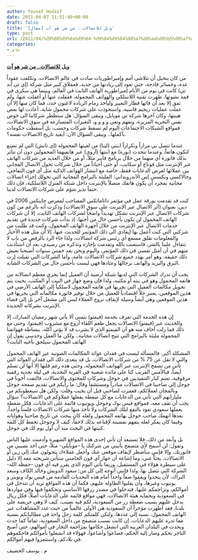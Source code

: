 ```yaml
---
author: Yousef Hodaif
date: 2011-04-07 11:51:46+00:00
draft: false
title: '[مقال] ويل للاتصالات.. من شر هو آت'
type: post
url: /2011/04/%d9%88%d9%8a%d9%84-%d9%84%d9%84%d8%a7%d8%aa%d8%b5%d8%a7%d9%84%d8%a7%d8%aa-%d9%85%d9%86-%d8%b4%d8%b1-%d9%87%d9%88-%d8%a2%d8%aa/
categories:
- عام
---
```


**[ويل للاتصالات.. من شر هو آت](http://www.it-scoop.com/2011/04/ويل-للاتصالات-من-شر-هو-آت/)**


من كان يتخيل أن تتلاشى أمم وإمبراطوريات سادت في عالم الاتصالات، وتكلفت عقوداً عدة، وخسائر فادحة، حتى تعود إلى ريادتها من جديد، فعملاق كبير مثل شركة (إي تي آند تي) كانت في يوم من الأيام إمبراطورية الهاتف الثابت في العالم، وبينما هي سكرى في قمة نشوتها، ظهرت تقنية اللاسلكي والهواتف المحمولة، فغفلت عنها أو أغفلت عنها، ولم تفق إلا بعد أن فاتها قطار التغيير وليأخذ زمام الريادة لاعبون جدد، فما كان منها إلا أن عملت عمليات ريجيم قاسية، واستحوذت على شركات محمول شابة، أعادت لها بعض هيبتها، وكان آخرها شركة تي موبايل، ويبقى السؤال: هل ستظطر شركاتنا الى خوض نفس التجربة المريرة، وتفهم وتعي و و و و، التغيرات المتسارعة في سوق الاتصالات، فمواقع الشبكات الاجتماعات اليوم لم تسقط شركات وحسب، بل أسقطت حكومات بأكملها.. ويبقى السؤال الآن: أيعيد تاريخ الاتصالات نفسه؟.



عندما تتصل بي مراراً وتكراراً ابنتي (لينا) من لعبتها المحمولة (إي تاتش) التي لم تصنع لتكون هاتفاً، وعندما تتحدث (نورة) مع ابنتها (أروى) عبر هاتفيهما المحمولين دون أن تتأثر بذلك فاتورة أي منهما من خلال برنامج فايبر مثلاً، أو من خلال العديد من شركات الهاتف عبر الإنترنت مثل فوناج أو سكايب، أو حتى أحياناً من خلال شركات تخول الاتصال المجاني بين عملائها لغرض الدعايات فقط، خاصة مع انتشار الهواتف الذكية مثل آي فون التفاحي، وجالاكسي ونكسس إس الآندرويداني؛ المليئة بالبرامج المجانية التي تخولك إجراء اتصالات مجانية بمجرد أن يكون هاتفك متصلاً بالإنترنت داخل شبكة المنزل اللاسلكية، فإن ذلك حتماً نذير شؤم على شركات الاتصالات لدينا.

<!-- more -->

كنت قد تقدمت بورقة عمل في مؤتمر داتاماتكس المصاحب لمعرض جايتكس 2006 في دبي، بعنوان (أثر الاتصال عبر الإنترنت على سوق الاتصالات) وذكرت أنه بالرغم من كون شركات الاتصال عبر الإنترنت تشكل تهديداً واضحاً لشركات الهاتف الثابت، إلا أن شركات الهاتف المحمول لن تكون بأحسن حال من أختها، إذ بدأت شركات جديدة في تقديم خدمات الاتصال عبر الإنترنت من خلال أجهزة الهاتف المحمول، وكنت قد طلبت من شركتي التي كنت أعمل بها إيفادي الى ذلك المؤتمر للحديث عنها، إلا أن مثل هذه الأخبار والمعلومات تقلق مسمع أي رئيس شركة اتصالات، ولذا جاء الرد بالرفض من باب لا تتفاءل علينا بالشر، فاستعنت بالله وتقدمت بإجازة وتذكرة من رصيدي، بعد أن استأذنت منهم في أن أمثل نفسي في ذلك المؤتمر، واليوم ونحن بعد خمس سنوات أصبحنا نعيش ذلك حقيقة، وهو أمر يهدد جميع شركات الاتصالات عامة، وأما الشركات التي تقبلت إرث البرق والبريد والهاتف برجالها وعتادها فهي ليست بأحسن حال من الشركات الشابة.

يجب أن تدرك الشركات التي لديها شبكة أرضية أن العميل إنما يجري معظم اتصالاته من هاتفه المحمول وهو في بيته أو مكتبه، ولذا فإن وضع جهاز في البيت أو المكتب، بحيث يتم تحويل مكالمات العميل التي يجريها في هاتفه المحمول لاسلكياً إلى الهاتف الأرضي في هذين الموقعين، يعتبر حلاً اقتصادياً للعميل من خلال توفير فاتورة مكالماته التي يجريها في هذين الموقعين وهي أيضاً وسيلة لإيقاف نزوح العملاء ليس الى مشغل آخر بل إلى فضاء الإنترنت بشركاته الجديدة.



إن هذه الخدمة التي تعرف بخدمة (فيمتو) نتمنى ألا يأتي شهر رمضان المبارك، إلا والحديث عبر (فيمتو) الاتصالات يجعل طعم اللقاء أروع مع مشروب (فيمتو). وحتى مع ذلك فما زلت أخاف منه هو أن الفيمتو الذي لا يشرب قد لا يؤتي أكله، ببساطة فهواتفنا المحمولة مليئة بالبرامج التي تتيح اتصالات مجانية.. ولكن ما العمل وحدسي يقول إن الهاتف المحمول سيلحق بأخيه الثابت؟



المشكلة أكبر، فالمسألة ليست في فقدان عوائد المكالمات الصوتية عبر الهاتف المحمول والتي لا تقل عن 75 % من شركات الاتصالات، بل قد يتعدى ذلك الى فقدان العوائد التي تأتي من تصفح الإنترنت عبر الهواتف المحمولة، وحتى هذه رغم قلتها إلا أنها لن تسلم أيضاً، فبالأمس القريب كنا على مائدة شعبية في القرية النجدية، في ليلة نجدية رقمية مرقوقية، تضم كبار التنفيذيين في جوجل وشركات للمحتوى والاتصالات، فالتفت أخونا في جوجل إلى صاحبنا في الاتصالات مبادراً ومستشفاً وقال: ما رأيكم في تقديم صفحة جوجل وبالمجان لعملائكم، فغمزت لصاحبي قبل أن يجيب وقلت: ولكن هل سيعطونكم من ملياراتهم التي تأتي من الدعايات مع كل ضغطة يفعلها عملاؤكم في الاتصالات؟ سؤال يجب أن نقف معه، فمواقع فيس بوك وجوجل ويوتيوب قائمة على الدعايات، فكل ضغطة يعملها سعودي تعود بالنفع لتلك الشركات ولا تأخذ منها شركات الاتصالات فلساً واحداً، بعدها انهمك صاحب جوجل بهاتفه المحمول ولعله كان يبحث عن تاريخ صاحبنا وهواياته وفيما كان يفكر لعله يتفهم نفسيتة لإقناعه بذلك لاحقاً، كيف لا وجوجل تحفظ كل كلمة كتبتها في البحث منذ أن أول يوم لك في جوجل.



بل وأبعد من ذلك، فلا تستبعد أن تأتي إحدى هذه المواقع الشهيرة وأدمنت عليها الناس وتقول: لن أسمح لأي متصفح يأتيني من شركتك يا –موبايلي- مثلاً، حتى آخذ نصيبي من فاتورتك، وإلا فإنني سأضطر لإيقاف موقعي عنك وأجعل عملاءك يتحولون عنك إلى زين أو الاتصالات، بحثاً عني، وما إشاعة أن جهاز آي فون الخامس ستأتي شريحته معه إلا دليل على سيطرة هؤلاء في المستقبل، وربما يأتي اليوم الذي يقرر فيه آي فون -حفظه الله- الشركة التي تتصل بها، ولذا فإنني أتوجه إلى كل من: سعود الدويش وخالد الكاف وسعد البراك، لأن يتحدوا ويقفوا صفاً واحداً أمام هذه التحديات القادمة من فيس بوك وتويتر و يوتيوب وغيرها، وأن يقلبوا الطاولة عليهم، فكما أن هذه المواقع تريد أن تتدخل في أموالكم، وتزاحمكم عليها، فتدخلوا في مصدر رزقها الأساسي وتحكموا فيها وفي مواردها في السعودية وبحماية هيئة الاتصالات، فهي مواقع قائمة على الدعايات أصلاً، فكل ريال يدخل عليهم بسبب ضغطة زر من السعودية، لكم فيه نصيب، كيف لا وهي حريصة على بلدنا، فقد أظهرت مؤخراً أن السعودية هي الأولى عالمياً من حيث عدد المشاهدات عبر الهاتف المحمول، نسبة إلى عددها، ولتكن كلمتكم كلمة رجل واحد في مطالباتكم بنسبة مما تدره عليهم الدعايات، إن كانت بسبب متصفح من داخل السعودية، تماماً كما حدث ويحدث في البلدان العربية التي انشغل حكامها بمزاحمة التجار في أموالهم، حتى أصبح التاجر يحكم وصار إليه الحكم، فضاعوا وأضاعوا، فهؤلاء قد انشغلوا بأموالكم فاحكموهم في بلادكم، واستثمروا فيهم أموالكم.



م . يوسف الحضيف



